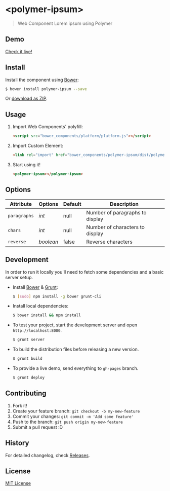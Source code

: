 # &lt;polymer-ipsum&gt;

> Web Component Lorem ipsum using Polymer

## Demo

[Check it live!](http://jordifebrer.github.io/polymer-ipsum)

## Install

Install the component using [Bower](http://bower.io/):

```sh
$ bower install polymer-ipsum --save
```

Or [download as ZIP](https://github.com/jordifebrer/polymer-ipsum/archive/master.zip).

## Usage

1. Import Web Components' polyfill:

    ```html
    <script src="bower_components/platform/platform.js"></script>
    ```

2. Import Custom Element:

    ```html
    <link rel="import" href="bower_components/polymer-ipsum/dist/polymer-ipsum.html">
    ```

3. Start using it!

    ```html
    <polymer-ipsum></polymer-ipsum>
    ```

## Options

Attribute     | Options     | Default      | Description
---           | ---         | ---          | ---
`paragraphs`  | *int*       | null         | Number of paragraphs to display
`chars`       | *int*       | null         | Number of characters to display
`reverse`     | *boolean*   | false        | Reverse characters

## Development

In order to run it locally you'll need to fetch some dependencies and a basic server setup.

* Install [Bower](http://bower.io/) & [Grunt](http://gruntjs.com/):

    ```sh
    $ [sudo] npm install -g bower grunt-cli
    ```

* Install local dependencies:

    ```sh
    $ bower install && npm install
    ```

* To test your project, start the development server and open `http://localhost:8000`.

    ```sh
    $ grunt server
    ```

* To build the distribution files before releasing a new version.

    ```sh
    $ grunt build
    ```

* To provide a live demo, send everything to `gh-pages` branch.

    ```sh
    $ grunt deploy
    ```

## Contributing

1. Fork it!
2. Create your feature branch: `git checkout -b my-new-feature`
3. Commit your changes: `git commit -m 'Add some feature'`
4. Push to the branch: `git push origin my-new-feature`
5. Submit a pull request :D

## History

For detailed changelog, check [Releases](https://github.com/jordifebrer/polymer-ipsum/releases).

## License

[MIT License](http://opensource.org/licenses/MIT)

